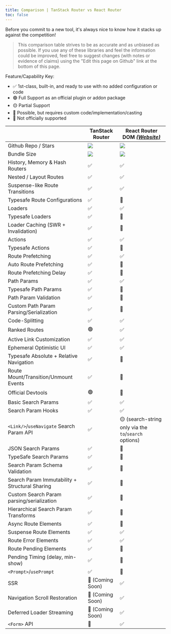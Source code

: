```yaml
---
title: Comparison | TanStack Router vs React Router
toc: false
---
```


Before you commit to a new tool, it's always nice to know how it stacks up against the competition!

> This comparison table strives to be as accurate and as unbiased as possible. If you use any of these libraries and feel the information could be improved, feel free to suggest changes (with notes or evidence of claims) using the "Edit this page on Github" link at the bottom of this page.

Feature/Capability Key:

- ✅ 1st-class, built-in, and ready to use with no added configuration or code
- 🟢 Full Support as an official plugin or addon package
- 🟡 Partial Support
- 🔶 Possible, but requires custom code/implementation/casting
- 🛑 Not officially supported

|                                                | TanStack Router                                | React Router DOM [_(Website)_][react-router]          |
| ---------------------------------------------- | ---------------------------------------------- | ----------------------------------------------------- |
| Github Repo / Stars                            | [![][stars-tanstack-router]][gh-react-router]  | [![][stars-react-router]][gh-react-router]            |
| Bundle Size                                    | [![][bp-tanstack-router]][bpl-tanstack-router] | [![][bp-react-router]][bpl-react-router]              |
| History, Memory & Hash Routers                 | ✅                                             | ✅                                                    |
| Nested / Layout Routes                         | ✅                                             | ✅                                                    |
| Suspense-like Route Transitions                | ✅                                             | ✅                                                    |
| Typesafe Route Configurations                  | ✅                                             | 🛑                                                    |
| Loaders                                        | ✅                                             | ✅                                                    |
| Typesafe Loaders                               | ✅                                             | 🔶                                                    |
| Loader Caching (SWR + Invalidation)            | ✅                                             | 🛑                                                    |
| Actions                                        | ✅                                             | ✅                                                    |
| Typesafe Actions                               | ✅                                             | 🔶                                                    |
| Route Prefetching                              | ✅                                             | ✅                                                    |
| Auto Route Prefetching                         | ✅                                             | 🛑                                                    |
| Route Prefetching Delay                        | ✅                                             | 🔶                                                    |
| Path Params                                    | ✅                                             | ✅                                                    |
| Typesafe Path Params                           | ✅                                             | 🛑                                                    |
| Path Param Validation                          | ✅                                             | 🛑                                                    |
| Custom Path Param Parsing/Serialization        | ✅                                             | 🛑                                                    |
| Code-Splitting                                 | ✅                                             | ✅                                                    |
| Ranked Routes                                  | 🟢                                             | ✅                                                    |
| Active Link Customization                      | ✅                                             | ✅                                                    |
| Ephemeral Optimistic UI                        | ✅                                             | ✅                                                    |
| Typesafe Absolute + Relative Navigation        | ✅                                             | 🛑                                                    |
| Route Mount/Transition/Unmount Events          | ✅                                             | 🛑                                                    |
| Official Devtools                              | 🟢                                             | 🛑                                                    |
| Basic Search Params                            | ✅                                             | ✅                                                    |
| Search Param Hooks                             | ✅                                             | ✅                                                    |
| `<Link/>`/`useNavigate` Search Param API       | ✅                                             | 🟡 (search-string only via the `to`/`search` options) |
| JSON Search Params                             | ✅                                             | 🔶                                                    |
| TypeSafe Search Params                         | ✅                                             | 🛑                                                    |
| Search Param Schema Validation                 | ✅                                             | 🛑                                                    |
| Search Param Immutability + Structural Sharing | ✅                                             | 🛑                                                    |
| Custom Search Param parsing/serialization      | ✅                                             | 🔶                                                    |
| Hierarchical Search Param Transforms           | ✅                                             | 🛑                                                    |
| Async Route Elements                           | ✅                                             | 🛑                                                    |
| Suspense Route Elements                        | ✅                                             | ✅                                                    |
| Route Error Elements                           | ✅                                             | ✅                                                    |
| Route Pending Elements                         | ✅                                             | 🛑                                                    |
| Pending Timing (delay, min-show)               | ✅                                             | 🛑                                                    |
| `<Prompt>`/`usePrompt`                         | ✅                                             | 🔶                                                    |
| SSR                                            | 🛑 (Coming Soon)                               | ✅                                                    |
| Navigation Scroll Restoration                  | 🛑 (Coming Soon)                               | ✅                                                    |
| Deferred Loader Streaming                      | 🛑 (Coming Soon)                               | ✅                                                    |
| `<Form>` API                                   | 🛑                                             | ✅                                                    |

[bp-tanstack-router]: https://badgen.net/bundlephobia/minzip/@tanstack/react-router@alpha?label=💾
[bpl-tanstack-router]: https://bundlephobia.com/result?p=@tanstack/react-router@alpha
[gh-tanstack-router]: https://github.com/tanstack/router
[stars-tanstack-router]: https://img.shields.io/github/stars/tanstack/router?label=%F0%9F%8C%9F
[_]: _
[react-router]: https://github.com/remix-run/react-router
[bp-react-router]: https://badgen.net/bundlephobia/minzip/react-router-dom?label=💾
[bp-history]: https://badgen.net/bundlephobia/minzip/history?label=💾
[gh-react-router]: https://github.com/remix-run/react-router
[stars-react-router]: https://img.shields.io/github/stars/remix-run/react-router?label=%F0%9F%8C%9F
[bpl-react-router]: https://bundlephobia.com/result?p=react-router-dom
[bpl-history]: https://bundlephobia.com/result?p=history
